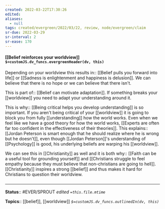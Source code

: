 ```yaml
---
created: 2022-03-22T17:30:26 
edited: 
aliases:
  - null
tags: created/evergreen/2022/03/22, review, node/evergreen/claim
sr-due: 2022-03-29
sr-interval: 2
sr-ease: 170
---
```


#### [[Belief reinforces your worldview]] `$=customJS.dv_funcs.evergreenHeader(dv, this)`

Depending on your worldview this
results in:: [[Belief pulls you forward into life]] or [[Sadness is enlightenment and happiness is delusion]].
We can believe that there is no hope or we can believe that there isn't.

This is 
part of:: [[Belief can motivate adaptation]].
If something breaks your [[worldview]] you need to adapt your understanding around it.

This is 
why:: [[Being critical helps you develop understanding]] is so important.
If you aren't being critical of your [[worldview]] it is going to block you from fully [[understanding]] how the world works.
Even when we feel like we have a good theory for how the world works,
[[Experts are often far too confident in the effectiveness of their theories]].
This
explains:: [[Jordan Peterson is smart enough that he should realize where he is wrong but he doesn't]],
even though [[Jordan Peterson]]'s understanding of [[Psychology]] is good, his underlying beliefs are warping his [[worldview]].

We can see this in [[Christianity]] as well and it is 
both 
why:: [[Faith can be a useful tool for grounding yourself]] and [[Christians struggle to feel empathy because they must believe that non-christians are going to hell]].
[[Christianity]] inspires a strong [[belief]] and thus makes it hard for Christians to question their worldview.

### <hr class="footnote"/>

**Status**:: #EVER/SPROUT
*edited `=this.file.mtime`*

**Topics**:: [[belief]], [[worldview]]
*`$=customJS.dv_funcs.outlinedIn(dv, this)`*
